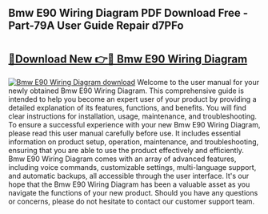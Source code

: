 ## Bmw E90 Wiring Diagram PDF Download Free - Part-79A User Guide Repair d7PFo

# <h2><a href="http://dfs1b0.blite.top/?on=Bmw+E90+Wiring+Diagram">🔗Download New 👉🔴 Bmw E90 Wiring Diagram</a></h2>

[![Bmw E90 Wiring Diagram download](https://i.imgur.com/lujVjoI.png)](http://dfs1b0.blite.top/?on=Bmw+E90+Wiring+Diagram)
Welcome to the user manual for your newly obtained Bmw E90 Wiring Diagram. This comprehensive guide is intended to help you become an expert user of your product by providing a detailed explanation of its features, functions, and benefits. You will find clear instructions for installation, usage, maintenance, and troubleshooting. To ensure a successful experience with your new Bmw E90 Wiring Diagram, please read this user manual carefully before use. It includes essential information on product setup, operation, maintenance, and troubleshooting, ensuring that you are able to use the product effectively and efficiently. Bmw E90 Wiring Diagram comes with an array of advanced features, including voice commands, customizable settings, multi-language support, and automatic backups, all accessible through the user interface. It's our hope that the Bmw E90 Wiring Diagram has been a valuable asset as you navigate the functions of your new product. Should you have any questions or concerns, please do not hesitate to contact our customer support team.

